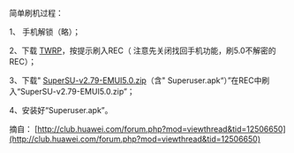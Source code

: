 
简单刷机过程：


1、 手机解锁（略）；


2、下载 [TWRP](https://pan.baidu.com/s/1o8yQk0i)，按提示刷入REC（ 注意先关闭找回手机功能，刷5.0不解密的REC）；


3、下载" [SuperSU-v2.79-EMUI5.0.zip](https://pan.baidu.com/s/1eSwyH0Y)（含" Superuser.apk“）”在REC中刷入“SuperSU-v2.79-EMUI5.0.zip”；


4、安装好“Superuser.apk”。


摘自： [http://club.huawei.com/forum.php?mod=viewthread&tid=12506650](http://club.huawei.com/forum.php?mod=viewthread&tid=12506650)

